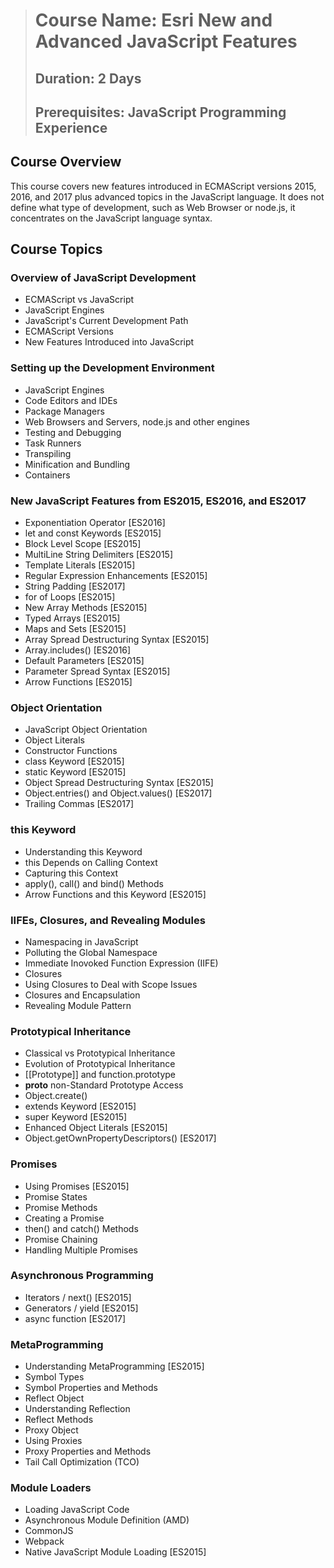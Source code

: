> # **Course Name:  Esri New and Advanced JavaScript Features**
> ## **Duration:  2 Days**
> ## **Prerequisites:  JavaScript Programming Experience**

## **Course Overview**
This course covers new features introduced in ECMAScript versions 2015, 2016, and 2017 plus advanced topics in the JavaScript language.  It does not define what type of development, such as Web Browser or node.js, it concentrates on the JavaScript language syntax.


## **Course Topics**

<!-- Day 1 -->
### **Overview of JavaScript Development**
* ECMAScript vs JavaScript  
* JavaScript Engines  
* JavaScript's Current Development Path 
* ECMAScript Versions
* New Features Introduced into JavaScript

### **Setting up the Development Environment**
* JavaScript Engines
* Code Editors and IDEs
* Package Managers
* Web Browsers and Servers, node.js and other engines
* Testing and Debugging
* Task Runners
* Transpiling
* Minification and Bundling
* Containers

### **New JavaScript Features from ES2015, ES2016, and ES2017**
* Exponentiation Operator [ES2016]
* let and const Keywords [ES2015]
* Block Level Scope [ES2015]
* MultiLine String Delimiters [ES2015]
* Template Literals [ES2015]
* Regular Expression Enhancements [ES2015]
* String Padding [ES2017]
* for of Loops [ES2015]
* New Array Methods [ES2015]
* Typed Arrays [ES2015]
* Maps and Sets [ES2015]
* Array Spread Destructuring Syntax [ES2015]
* Array.includes() [ES2016]
* Default Parameters [ES2015]
* Parameter Spread Syntax [ES2015]
* Arrow Functions [ES2015]

### **Object Orientation**
* JavaScript Object Orientation
* Object Literals
* Constructor Functions
* class Keyword [ES2015]
* static Keyword [ES2015]
* Object Spread Destructuring Syntax [ES2015]
* Object.entries() and Object.values() [ES2017]
* Trailing Commas [ES2017]

### **this Keyword**
* Understanding this Keyword
* this Depends on Calling Context
* Capturing this Context
* apply(), call() and bind() Methods
* Arrow Functions and this Keyword [ES2015]

### **IIFEs, Closures, and Revealing Modules**
* Namespacing in JavaScript
* Polluting the Global Namespace
* Immediate Inovoked Function Expression (IIFE)
* Closures
* Using Closures to Deal with Scope Issues
* Closures and Encapsulation
* Revealing Module Pattern

<!-- Day 2 -->
### **Prototypical Inheritance**
* Classical vs Prototypical Inheritance
* Evolution of Prototypical Inheritance
* [[Prototype]] and function.prototype
* __proto__ non-Standard Prototype Access
* Object.create()
* extends Keyword [ES2015]
* super Keyword [ES2015]
* Enhanced Object Literals [ES2015]
* Object.getOwnPropertyDescriptors() [ES2017]

### **Promises**
* Using Promises [ES2015]
* Promise States
* Promise Methods
* Creating a Promise
* then() and catch() Methods
* Promise Chaining
* Handling Multiple Promises

### **Asynchronous Programming**
* Iterators / next() [ES2015]
* Generators / yield [ES2015]
* async function [ES2017]

### **MetaProgramming**
* Understanding MetaProgramming [ES2015]
* Symbol Types
* Symbol Properties and Methods
* Reflect Object
* Understanding Reflection
* Reflect Methods
* Proxy Object
* Using Proxies
* Proxy Properties and Methods
* Tail Call Optimization (TCO)

### **Module Loaders**
* Loading JavaScript Code
* Asynchronous Module Definition (AMD)
* CommonJS
* Webpack
* Native JavaScript Module Loading [ES2015]
